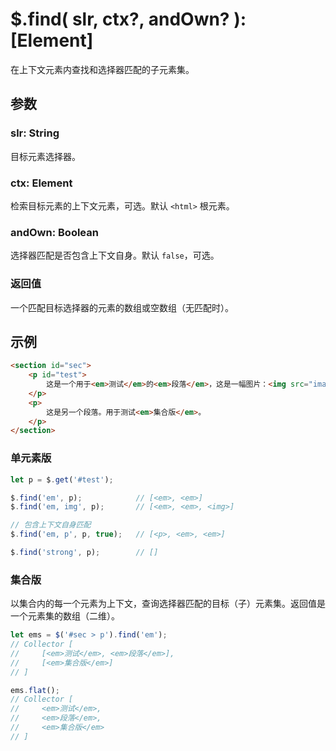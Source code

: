 # $.find( slr, ctx?, andOwn? ): [Element]

在上下文元素内查找和选择器匹配的子元素集。


## 参数

### slr: String

目标元素选择器。


### ctx: Element

检索目标元素的上下文元素，可选。默认 `<html>` 根元素。


### andOwn: Boolean

选择器匹配是否包含上下文自身。默认 `false`，可选。


### 返回值

一个匹配目标选择器的元素的数组或空数组（无匹配时）。


## 示例

```html
<section id="sec">
    <p id="test">
        这是一个用于<em>测试</em>的<em>段落</em>，这是一幅图片：<img src="images/sample.png" />
    </p>
    <p>
        这是另一个段落。用于测试<em>集合版</em>。
    </p>
</section>
```


### 单元素版

```js
let p = $.get('#test');

$.find('em', p);            // [<em>, <em>]
$.find('em, img', p);       // [<em>, <em>, <img>]

// 包含上下文自身匹配
$.find('em, p', p, true);   // [<p>, <em>, <em>]

$.find('strong', p);        // []
```


### 集合版

以集合内的每一个元素为上下文，查询选择器匹配的目标（子）元素集。返回值是一个元素集的数组（二维）。

```js
let ems = $('#sec > p').find('em');
// Collector [
//     [<em>测试</em>, <em>段落</em>],
//     [<em>集合版</em>]
// ]

ems.flat();
// Collector [
//     <em>测试</em>,
//     <em>段落</em>,
//     <em>集合版</em>
// ]
```
